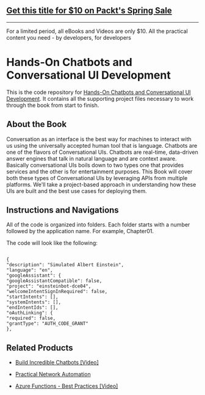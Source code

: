 ## [Get this title for $10 on Packt's Spring Sale](https://www.packt.com/B07950?utm_source=github&utm_medium=packt-github-repo&utm_campaign=spring_10_dollar_2022)
-----
For a limited period, all eBooks and Videos are only $10. All the practical content you need \- by developers, for developers

# Hands-On Chatbots and Conversational UI Development
This is the code repository for [Hands-On Chatbots and Conversational UI Development](https://www.packtpub.com/application-development/practical-conversational-uis?utm_source=GitHub&utm_medium=repo&utm_campaign=9781788294669). It contains all the supporting project files necessary to work through the book from start to finish.

## About the Book

Conversation as an interface is the best way for machines to interact with us using the universally accepted human tool that is language. Chatbots are one of the flavors of Conversational UIs. Chatbots are real-time, data-driven answer engines that talk in natural language and are context aware. Basically conversational UIs boils down to two types one that provides services and the other is for entertainment purposes. This Book will cover both these types of Conversational UIs by leveraging APIs from multiple platforms. We'll take a project-based approach in understanding how these UIs are built and the best use cases for deploying them.
## Instructions and Navigations
All of the code is organized into folders. Each folder starts with a number followed by the application name. For example, Chapter01.



The code will look like the following:
```

{
"description": "Simulated Albert Einstein",
"language": "en",
"googleAssistant": {
"googleAssistantCompatible": false,
"project": "einsteinbot-dce04",
"welcomeIntentSignInRequired": false,
"startIntents": [],
"systemIntents": [],
"endIntentIds": [],
"oAuthLinking": {
"required": false,
"grantType": "AUTH_CODE_GRANT"
},

```

## Related Products
* [Build Incredible Chatbots [Video]](https://www.packtpub.com/application-development/build-incredible-chatbots-video?utm_source=GitHub&utm_medium=repo&utm_campaign=9781788479653)

* [Practical Network Automation](https://www.packtpub.com/networking-and-servers/practical-network-automation?utm_source=GitHub&utm_medium=repo&utm_campaign=9781788299466)

* [Azure Functions - Best Practices [Video]](https://www.packtpub.com/virtualization-and-cloud/azure-functions-best-practices-video?utm_source=GitHub&utm_medium=repo&utm_campaign=9781788831499)
